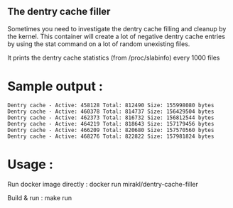 ## The dentry cache filler

Sometimes you need to investigate the dentry cache filling and cleanup by the kernel. This container will create a lot of negative dentry cache entries by using the stat command on a lot of random unexisting files.

It prints the dentry cache statistics (from /proc/slabinfo) every 1000 files

# Sample output : 

    Dentry cache - Active: 458128 Total: 812490 Size: 155998080 bytes
    Dentry cache - Active: 460378 Total: 814737 Size: 156429504 bytes
    Dentry cache - Active: 462373 Total: 816732 Size: 156812544 bytes
    Dentry cache - Active: 464219 Total: 818643 Size: 157179456 bytes
    Dentry cache - Active: 466209 Total: 820680 Size: 157570560 bytes
    Dentry cache - Active: 468276 Total: 822822 Size: 157981824 bytes

# Usage : 

Run docker image directly :
    docker run mirakl/dentry-cache-filler

Build & run : 
    make run

